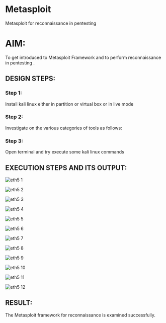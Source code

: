 # Metasploit
Metasploit for reconnaissance in pentesting

# AIM:

To get introduced to Metasploit Framework and to  perform reconnaissance  in pentesting .

## DESIGN STEPS:

### Step 1:

Install kali linux either in partition or virtual box or in live mode

### Step 2:

Investigate on the various categories of tools as follows:

### Step 3:

Open terminal and try execute some kali linux commands

## EXECUTION STEPS AND ITS OUTPUT:

![eth5 1](https://github.com/Gayathriraj18/Metasploit-for-reconnaissance/assets/94154854/cd00647d-c6a0-4f6c-b60e-de9cc336c246)

![eth5 2](https://github.com/Gayathriraj18/Metasploit-for-reconnaissance/assets/94154854/c47ad7cd-6d99-410a-85e6-84f3f5987546)

![eth5 3](https://github.com/Gayathriraj18/Metasploit-for-reconnaissance/assets/94154854/d96ecc72-61dd-4f85-badd-b3213e4773fb)

![eth5 4](https://github.com/Gayathriraj18/Metasploit-for-reconnaissance/assets/94154854/04a0ba63-9739-40b2-a22f-a697423ef5ea)

![eth5 5](https://github.com/Gayathriraj18/Metasploit-for-reconnaissance/assets/94154854/57e9ccc0-0369-4c91-a03d-11169a5d5d37)

![eth5 6](https://github.com/Gayathriraj18/Metasploit-for-reconnaissance/assets/94154854/c68fbf62-3410-407b-a852-1b3b35e22034)

![eth5 7](https://github.com/Gayathriraj18/Metasploit-for-reconnaissance/assets/94154854/0c4f6ccc-191e-443d-951c-0486bde180cc)

![eth5 8](https://github.com/Gayathriraj18/Metasploit-for-reconnaissance/assets/94154854/e3d12161-2102-458e-95ca-dc311a39c710)

![eth5 9](https://github.com/Gayathriraj18/Metasploit-for-reconnaissance/assets/94154854/2d6badf9-735d-4aa2-a00c-f709a5e4d3a8)

![eth5 10](https://github.com/Gayathriraj18/Metasploit-for-reconnaissance/assets/94154854/3adf4da9-03b4-4677-a41f-46a09b25a421)

![eth5 11](https://github.com/Gayathriraj18/Metasploit-for-reconnaissance/assets/94154854/7fff17d6-97f1-4768-bcaf-8ba8118c9c30)

![eth5 12](https://github.com/Gayathriraj18/Metasploit-for-reconnaissance/assets/94154854/9e7cd489-387a-4944-a5ff-8a6a464299e9)


## RESULT:
The Metasploit framework for reconnaissance is  examined successfully.
